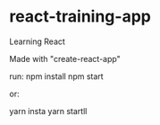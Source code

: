 # react-training-app
Learning React

Made with "create-react-app"

run: 
npm install
npm start

or:

yarn insta
yarn startll

